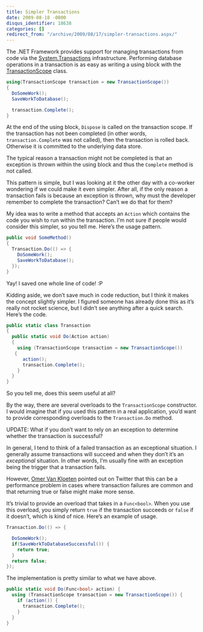 ```yaml
---
title: Simpler Transactions
date: 2009-08-18 -0800
disqus_identifier: 18638
categories: []
redirect_from: "/archive/2009/08/17/simpler-transactions.aspx/"
---
```


The .NET Framework provides support for managing transactions from code
via the
[System.Transactions](http://msdn.microsoft.com/en-us/library/system.transactions.aspx "System.Transactions Namespace")
infrastructure. Performing database operations in a transaction is as
easy as writing a using block with the
[TransactionScope](http://msdn.microsoft.com/en-us/library/system.transactions.transactionscope.aspx "TransactionScope")
class.

```csharp
using(TransactionScope transaction = new TransactionScope()) 
{
  DoSomeWork();
  SaveWorkToDatabase();

  transaction.Complete();
}
```

At the end of the using block, `Dispose` is called on the transaction
scope. If the transaction has not been completed (in other words,
`transaction.Complete` was not called), then the transaction is rolled
back. Otherwise it is committed to the underlying data store.

The typical reason a transaction might not be completed is that an
exception is thrown within the using block and thus the `Complete`
method is not called.

This pattern is simple, but I was looking at it the other day with a
co-worker wondering if we could make it even simpler. After all, if the
only reason a transaction fails is because an exception is thrown, why
must the developer remember to complete the transaction? Can’t we do
that for them?

My idea was to write a method that accepts an `Action` which contains
the code you wish to run within the transaction. I’m not sure if people
would consider this simpler, so you tell me. Here’s the usage pattern.

```csharp
public void SomeMethod()
{
  Transaction.Do(() => {
    DoSomeWork();
    SaveWorkToDatabase();
  });
}
```

Yay! I saved one whole line of code! :P

Kidding aside, we don’t save much in code reduction, but I think it
makes the concept slightly simpler. I figured someone has already done
this as it’s really not rocket science, but I didn’t see anything after
a quick search. Here’s the code.

```csharp
public static class Transaction 
{
  public static void Do(Action action) 
  {
    using (TransactionScope transaction = new TransactionScope())
   {
      action();
      transaction.Complete();
    }
  }
}
```

So you tell me, does this seem useful at all?

By the way, there are several overloads to the `TransactionScope`
constructor. I would imagine that if you used this pattern in a real
application, you’d want to provide corresponding overloads to the
`Transaction.Do` method.

UPDATE: What if you don’t want to rely on an exception to determine
whether the transaction is successful?

In general, I tend to think of a failed transaction as an exceptional
situation. I generally assume transactions will succeed and when they
don’t it’s an *exceptional* situation. In other words, I’m usually fine
with an exception being the trigger that a transaction fails.

However, [Omer Van
Kloeten](http://weblogs.asp.net/OKloeten/ "Omer van Kloeten") pointed
out on Twitter that this can be a performance problem in cases where
transaction failures are common and that returning true or false might
make more sense.

It’s trivial to provide an overload that takes in a `Func<bool>`. When
you use this overload, you simply return `true` if the transaction
succeeds or `false` if it doesn’t, which is kind of nice. Here’s an
example of usage.

```csharp
Transaction.Do(() => {

  DoSomeWork();
  if(SaveWorkToDatabaseSuccessful()) {
    return true;
  }
  return false;
});
```

The implementation is pretty similar to what we have above.

```csharp
public static void Do(Func<bool> action) {
  using (TransactionScope transaction = new TransactionScope()) {
    if (action()) {
      transaction.Complete();
    }
  }
}
```


